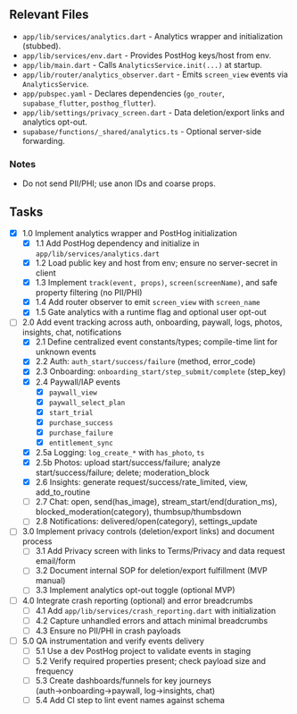 ## Relevant Files

- `app/lib/services/analytics.dart` - Analytics wrapper and initialization (stubbed).
- `app/lib/services/env.dart` - Provides PostHog keys/host from env.
- `app/lib/main.dart` - Calls `AnalyticsService.init(...)` at startup.
- `app/lib/router/analytics_observer.dart` - Emits `screen_view` events via `AnalyticsService`.
- `app/pubspec.yaml` - Declares dependencies (`go_router`, `supabase_flutter`, `posthog_flutter`).
- `app/lib/settings/privacy_screen.dart` - Data deletion/export links and analytics opt-out.
- `supabase/functions/_shared/analytics.ts` - Optional server-side forwarding.

### Notes

- Do not send PII/PHI; use anon IDs and coarse props.

## Tasks

- [x] 1.0 Implement analytics wrapper and PostHog initialization
  - [x] 1.1 Add PostHog dependency and initialize in `app/lib/services/analytics.dart`
  - [x] 1.2 Load public key and host from env; ensure no server-secret in client
  - [x] 1.3 Implement `track(event, props)`, `screen(screenName)`, and safe property filtering (no PII/PHI)
  - [x] 1.4 Add router observer to emit `screen_view` with `screen_name`
  - [x] 1.5 Gate analytics with a runtime flag and optional user opt-out

- [ ] 2.0 Add event tracking across auth, onboarding, paywall, logs, photos, insights, chat, notifications
  - [x] 2.1 Define centralized event constants/types; compile-time lint for unknown events
  - [x] 2.2 Auth: `auth_start/success/failure` (method, error_code)
  - [x] 2.3 Onboarding: `onboarding_start/step_submit/complete` (step_key)
  - [x] 2.4 Paywall/IAP events
    - [x] `paywall_view`
    - [x] `paywall_select_plan`
    - [x] `start_trial`
    - [x] `purchase_success`
    - [x] `purchase_failure`
    - [x] `entitlement_sync`
  - [x] 2.5a Logging: `log_create_*` with `has_photo`, `ts`
  - [x] 2.5b Photos: upload start/success/failure; analyze start/success/failure; delete; moderation_block
  - [x] 2.6 Insights: generate request/success/rate_limited, view, add_to_routine
  - [ ] 2.7 Chat: open, send(has_image), stream_start/end(duration_ms), blocked_moderation(category), thumbsup/thumbsdown
  - [ ] 2.8 Notifications: delivered/open(category), settings_update

- [ ] 3.0 Implement privacy controls (deletion/export links) and document process
  - [ ] 3.1 Add Privacy screen with links to Terms/Privacy and data request email/form
  - [ ] 3.2 Document internal SOP for deletion/export fulfillment (MVP manual)
  - [ ] 3.3 Implement analytics opt-out toggle (optional MVP)

- [ ] 4.0 Integrate crash reporting (optional) and error breadcrumbs
  - [ ] 4.1 Add `app/lib/services/crash_reporting.dart` with initialization
  - [ ] 4.2 Capture unhandled errors and attach minimal breadcrumbs
  - [ ] 4.3 Ensure no PII/PHI in crash payloads

- [ ] 5.0 QA instrumentation and verify events delivery
  - [ ] 5.1 Use a dev PostHog project to validate events in staging
  - [ ] 5.2 Verify required properties present; check payload size and frequency
  - [ ] 5.3 Create dashboards/funnels for key journeys (auth→onboarding→paywall, log→insights, chat)
  - [ ] 5.4 Add CI step to lint event names against schema
